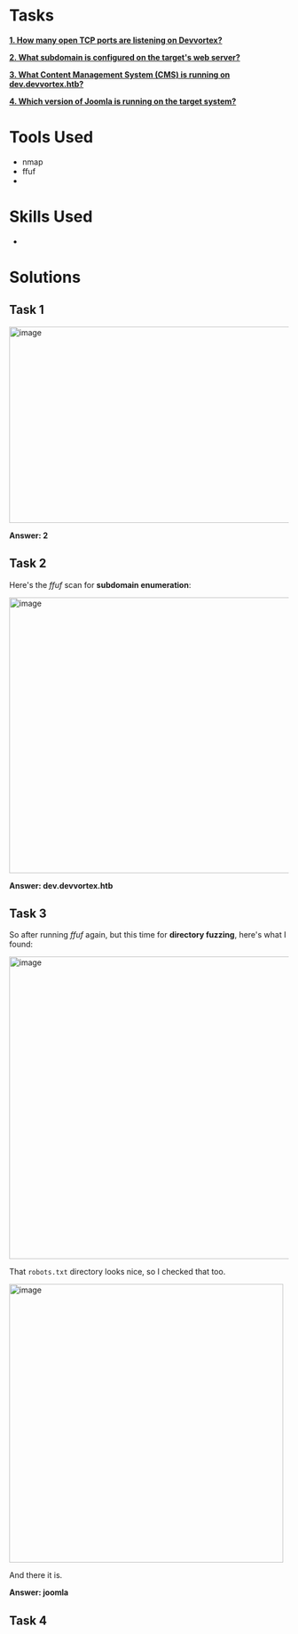 # Tasks

[**1. How many open TCP ports are listening on Devvortex?**](#task-1)

[**2. What subdomain is configured on the target's web server?**](#task-2)

[**3. What Content Management System (CMS) is running on dev.devvortex.htb?**](#task-3)

[**4. Which version of Joomla is running on the target system?**](#task-4)

# Tools Used

- nmap
- ffuf
- 

# Skills Used

-

# Solutions

## Task 1

<img width="760" height="353" alt="image" src="https://github.com/user-attachments/assets/ff3d1a0f-609b-4f54-96d3-a4d2a24309d5" />

**Answer: 2**

## Task 2

Here's the _ffuf_ scan for **subdomain enumeration**:

<img width="941" height="496" alt="image" src="https://github.com/user-attachments/assets/fc01a2ed-84a4-4640-a8d5-6b6f555fab42" />

**Answer: dev.devvortex.htb**

## Task 3

So after running _ffuf_ again, but this time for **directory fuzzing**, here's what I found:

<img width="754" height="544" alt="image" src="https://github.com/user-attachments/assets/c9dd23c8-a140-4259-b5b1-bc710f7fda40" />

That ```robots.txt``` directory looks nice, so I checked that too.

<img width="494" height="501" alt="image" src="https://github.com/user-attachments/assets/18562752-f8c4-4908-8d55-f4ac6c201196" />

And there it is.

**Answer: joomla**

## Task 4

